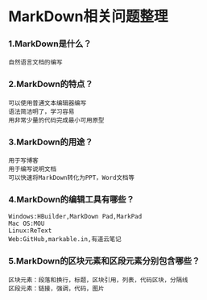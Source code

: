 # MarkDown相关问题整理
### 1.MarkDown是什么？
    自然语言文档的编写
### 2.MarkDown的特点？
    可以使用普通文本编辑器编写
	语法简洁明了，学习容易
	用非常少量的代码完成最小可用原型
### 3.MarkDown的用途？
	用于写博客
   	用于编写说明文档
	可以快速将MarkDown转化为PPT，Word文档等
### 4.MarkDown的编辑工具有哪些？
    Windows:HBuilder,MarkDown Pad,MarkPad
    Mac OS:MOU
    Linux:ReText
    Web:GitHub,markable.in,有道云笔记
### 5.MarkDown的区块元素和区段元素分别包含哪些？
    区块元素：段落和换行，标题，区块引用，列表，代码区块，分隔线
    区段元素：链接，强调，代码，图片
